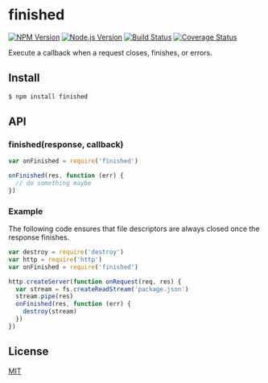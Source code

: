 # finished

[![NPM Version](http://img.shields.io/npm/v/finished.svg?style=flat)](https://www.npmjs.org/package/finished)
[![Node.js Version](http://img.shields.io/badge/node.js->=_0.8-blue.svg?style=flat)](http://nodejs.org/download/)
[![Build Status](http://img.shields.io/travis/expressjs/finished.svg?style=flat)](https://travis-ci.org/expressjs/finished)
[![Coverage Status](https://img.shields.io/coveralls/expressjs/finished.svg?style=flat)](https://coveralls.io/r/expressjs/finished)

Execute a callback when a request closes, finishes, or errors.

## Install

```sh
$ npm install finished
```

## API

### finished(response, callback)

```js
var onFinished = require('finished')

onFinished(res, function (err) {
  // do something maybe
})
```

### Example

The following code ensures that file descriptors are always closed
once the response finishes.

```js
var destroy = require('destroy')
var http = require('http')
var onFinished = require('finished')

http.createServer(function onRequest(req, res) {
  var stream = fs.createReadStream('package.json')
  stream.pipe(res)
  onFinished(res, function (err) {
    destroy(stream)
  })
})
```

## License

[MIT](LICENSE)
